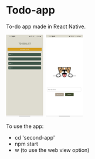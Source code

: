 # Todo-app

To-do app made in React Native.

<img src="/To-Do List React Native.jpeg" alt="Screenshot Web" title="Screenshot Web" width="20%" height="20%"/> &nbsp;<img src="/To-Do List React Native 2.jpeg" alt="Screenshot Web" title="Screenshot Web" width="20%" height="20%"/>

To use the app:
- cd 'second-app'
- npm start
- w (to use the web view option)
